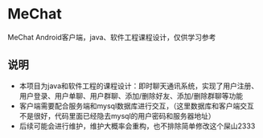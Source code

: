 # MeChat
MeChat Android客户端，java、软件工程课程设计，仅供学习参考

## 说明 

-  本项目为java和软件工程的课程设计：即时聊天通讯系统，实现了用户注册、用户登录、用户单聊、用户群聊、添加/删除好友、添加/删除群聊等功能
- 客户端需要配合服务端和mysql数据库进行交互，（这里数据库和客户端交互不是很好，代码里面已经隐去mysql的用户密码和服务器地址）
- 后续可能会进行维护，维护大概率会重构，也不排除简单修改这个屎山2333

